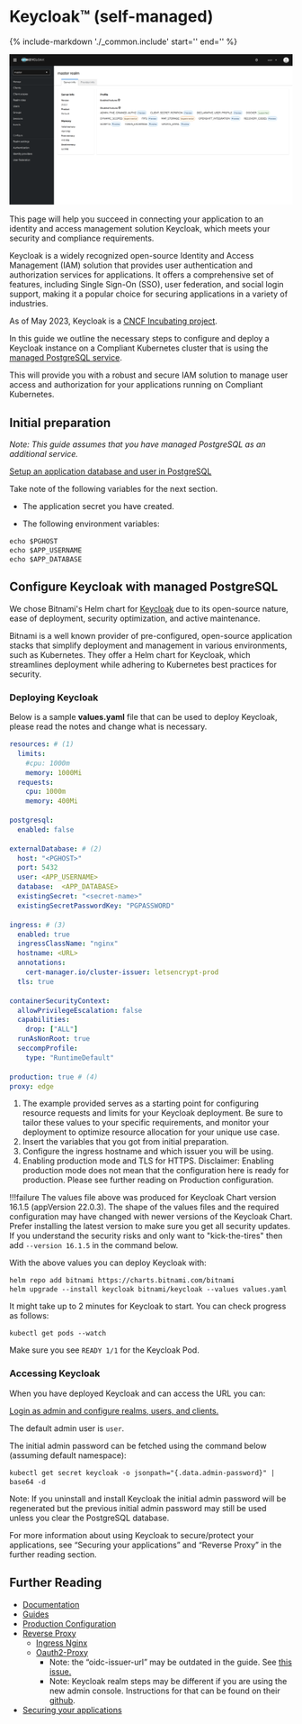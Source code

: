 Keycloak™ (self-managed)
===========

{%
   include-markdown './_common.include'
   start='<!--disclaimer-start-->'
   end='<!--disclaimer-end-->'
%}

![Keycloak Image](img/keycloakpic.png)

This page will help you succeed in connecting your application to an identity and access management solution Keycloak, which meets your security and compliance requirements.

Keycloak is a widely recognized open-source Identity and Access Management (IAM) solution that provides user authentication and authorization services for applications. It offers a comprehensive set of features, including Single Sign-On (SSO), user federation, and social login support, making it a popular choice for securing applications in a variety of industries.

As of May 2023, Keycloak is a [CNCF Incubating project](https://www.cncf.io/blog/2023/04/11/keycloak-joins-cncf-as-an-incubating-project/).

In this guide we outline the necessary steps to configure and deploy a Keycloak instance on a Compliant Kubernetes cluster that is using the [managed PostgreSQL service](../additional-services/postgresql.md).

This will provide you with a robust and secure IAM solution to manage user access and authorization for your applications running on Compliant Kubernetes.

## Initial preparation
*Note: This guide assumes that you have managed PostgreSQL as an additional service.*

[Setup an application database and user in PostgreSQL](../additional-services/postgresql.md)

Take note of the following variables for the next section.

- The application secret you have created.

- The following environment variables:

```
echo $PGHOST
echo $APP_USERNAME
echo $APP_DATABASE
```

## Configure Keycloak with managed PostgreSQL

We chose Bitnami's Helm chart for [Keycloak](https://github.com/bitnami/charts/tree/main/bitnami/keycloak) due to its open-source nature, ease of deployment, security optimization, and active maintenance.

Bitnami is a well known provider of pre-configured, open-source application stacks that simplify deployment and management in various environments, such as Kubernetes. They offer a Helm chart for Keycloak, which streamlines deployment while adhering to Kubernetes best practices for security.

### Deploying Keycloak
Below is a sample **values.yaml** file that can be used to deploy Keycloak, please read the notes and change what is necessary.
```yaml
resources: # (1)
  limits:
    #cpu: 1000m
    memory: 1000Mi
  requests:
    cpu: 1000m
    memory: 400Mi

postgresql:
  enabled: false

externalDatabase: # (2)
  host: "<PGHOST>"
  port: 5432
  user: <APP_USERNAME>
  database:  <APP_DATABASE>
  existingSecret: "<secret-name>"
  existingSecretPasswordKey: "PGPASSWORD"

ingress: # (3)
  enabled: true
  ingressClassName: "nginx"
  hostname: <URL>
  annotations:
    cert-manager.io/cluster-issuer: letsencrypt-prod
  tls: true

containerSecurityContext:
  allowPrivilegeEscalation: false
  capabilities:
    drop: ["ALL"]
  runAsNonRoot: true
  seccompProfile:
    type: "RuntimeDefault"

production: true # (4)
proxy: edge
```

1.  The example provided serves as a starting point for configuring resource requests and limits for your Keycloak deployment. Be sure to tailor these values to your specific requirements, and monitor your deployment to optimize resource allocation for your unique use case.
2.  Insert the variables that you got from initial preparation.
3.  Configure the ingress hostname and which issuer you will be using.
4.  Enabling production mode and TLS for HTTPS. Disclaimer: Enabling production mode does not mean that the configuration here is ready for production. Please see further reading on Production configuration.

!!!failure
    The values file above was produced for Keycloak Chart version 16.1.5 (appVersion 22.0.3).
    The shape of the values files and the required configuration may have changed with newer versions of the Keycloak Chart.
    Prefer installing the latest version to make sure you get all security updates.
    If you understand the security risks and only want to "kick-the-tires" then add `--version 16.1.5` in the command below.

With the above values you can deploy Keycloak with:
```
helm repo add bitnami https://charts.bitnami.com/bitnami
helm upgrade --install keycloak bitnami/keycloak --values values.yaml
```

It might take up to 2 minutes for Keycloak to start. You can check progress as follows:

```console
kubectl get pods --watch
```

Make sure you see `READY 1/1` for the Keycloak Pod.

### Accessing Keycloak
When you have deployed Keycloak and can access the URL you can:

[Login as admin and configure realms, users, and clients.](https://www.keycloak.org/getting-started/getting-started-kube)

The default admin user is `user`.

The initial admin password can be fetched using the command below (assuming default namespace):

```console
kubectl get secret keycloak -o jsonpath="{.data.admin-password}" | base64 -d
```

Note: If you uninstall and install Keycloak the initial admin password will be regenerated but the previous initial admin password may still be used unless you clear the PostgreSQL database.

For more information about using Keycloak to secure/protect your applications, see “Securing your applications” and “Reverse Proxy” in the further reading section.

## Further Reading
- [Documentation](https://www.keycloak.org/documentation)
- [Guides](https://www.keycloak.org/guides)
- [Production Configuration](https://www.keycloak.org/server/configuration-production)
- [Reverse Proxy](https://www.keycloak.org/server/reverseproxy)
    - [Ingress Nginx](https://kubernetes.github.io/ingress-nginx/examples/auth/oauth-external-auth/)
    - [Oauth2-Proxy](https://oauth2-proxy.github.io/oauth2-proxy/docs/configuration/oauth_provider/#keycloak-oidc-auth-provider)
        - Note: the “oidc-issuer-url” may be outdated in the guide. See [this issue.](https://stackoverflow.com/questions/70577004/keycloak-could-not-find-resource-for-full-path)
        - Note: Keycloak realm steps may be different if you are using the new admin console. Instructions for that can be found on their [github](https://github.com/oauth2-proxy/oauth2-proxy/blob/master/docs/docs/configuration/auth.md#keycloak-oidc-auth-provider).
- [Securing your applications](https://www.keycloak.org/docs/latest/securing_apps/index.html)
